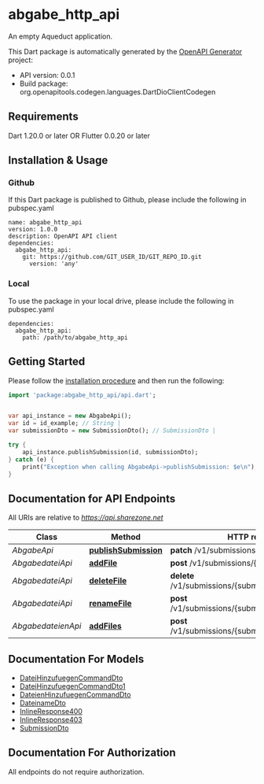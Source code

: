# abgabe_http_api

An empty Aqueduct application.

This Dart package is automatically generated by the [OpenAPI Generator](https://openapi-generator.tech) project:

- API version: 0.0.1
- Build package: org.openapitools.codegen.languages.DartDioClientCodegen

## Requirements

Dart 1.20.0 or later OR Flutter 0.0.20 or later

## Installation & Usage

### Github

If this Dart package is published to Github, please include the following in pubspec.yaml

```
name: abgabe_http_api
version: 1.0.0
description: OpenAPI API client
dependencies:
  abgabe_http_api:
    git: https://github.com/GIT_USER_ID/GIT_REPO_ID.git
      version: 'any'
```

### Local

To use the package in your local drive, please include the following in pubspec.yaml

```
dependencies:
  abgabe_http_api:
    path: /path/to/abgabe_http_api
```

## Getting Started

Please follow the [installation procedure](#installation--usage) and then run the following:

```dart
import 'package:abgabe_http_api/api.dart';


var api_instance = new AbgabeApi();
var id = id_example; // String |
var submissionDto = new SubmissionDto(); // SubmissionDto |

try {
    api_instance.publishSubmission(id, submissionDto);
} catch (e) {
    print("Exception when calling AbgabeApi->publishSubmission: $e\n");
}

```

## Documentation for API Endpoints

All URIs are relative to *https://api.sharezone.net*

| Class              | Method                                                       | HTTP request                                             | Description |
| ------------------ | ------------------------------------------------------------ | -------------------------------------------------------- | ----------- |
| _AbgabeApi_        | [**publishSubmission**](doc//AbgabeApi.md#publishsubmission) | **patch** /v1/submissions/{id}                           |
| _AbgabedateiApi_   | [**addFile**](doc//AbgabedateiApi.md#addfile)                | **post** /v1/submissions/{submissionId}/files            |
| _AbgabedateiApi_   | [**deleteFile**](doc//AbgabedateiApi.md#deletefile)          | **delete** /v1/submissions/{submissionId}/files/{fileId} |
| _AbgabedateiApi_   | [**renameFile**](doc//AbgabedateiApi.md#renamefile)          | **post** /v1/submissions/{submissionId}/files/{fileId}   |
| _AbgabedateienApi_ | [**addFiles**](doc//AbgabedateienApi.md#addfiles)            | **post** /v1/submissions/{submissionId}/files/addList    |

## Documentation For Models

- [DateiHinzufuegenCommandDto](doc//DateiHinzufuegenCommandDto.md)
- [DateiHinzufuegenCommandDto1](doc//DateiHinzufuegenCommandDto1.md)
- [DateienHinzufuegenCommandDto](doc//DateienHinzufuegenCommandDto.md)
- [DateinameDto](doc//DateinameDto.md)
- [InlineResponse400](doc//InlineResponse400.md)
- [InlineResponse403](doc//InlineResponse403.md)
- [SubmissionDto](doc//SubmissionDto.md)

## Documentation For Authorization

All endpoints do not require authorization.
